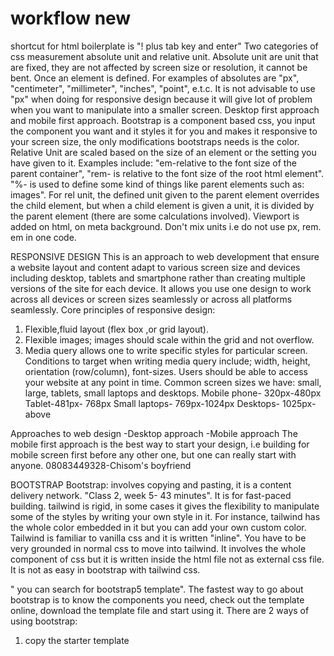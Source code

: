 # workflow new
shortcut for html boilerplate is "! plus tab key and enter"
Two categories of css measurement
absolute unit and relative unit. Absolute unit are unit that are fixed, they are not affected by screen size or resolution, it cannot be bent. Once an element is defined. For examples of absolutes are "px", "centimeter", "millimeter", "inches", "point", e.t.c. It is not advisable to use "px" when doing for responsive design because it will give lot of problem when you want to manipulate into a smaller screen.
Desktop first approach and mobile first approach.
Bootstrap is a component based css, you input the component you want and it styles it for you and makes it responsive to your screen size, the only modifications bootstraps needs is the color.
Relative Unit are scaled based on the size of an element or the setting you have given to it. Examples include: "em-relative to the font size of the parent container", "rem- is relative to the font size of the root html element". "%- is used to define some kind of things like parent elements such as: images". For rel unit, the defined unit given to the parent element overrides the child element, but when a child element is given a unit, it is divided by the parent element (there are some calculations involved). Viewport is added on html, on meta background.
Don't mix units i.e do not use px, rem. em in one code.


RESPONSIVE DESIGN
This is an approach to web development that  ensure a website layout and content adapt to various screen size and devices including desktop, tablets and smartphone rather than creating multiple versions of the site for each device. It allows you use one design to work across all devices or screen sizes seamlessly or across all platforms seamlessly.
Core principles of responsive design:
1. Flexible,fluid layout (flex box ,or grid layout).
2. Flexible images; images should scale within the grid and not overflow.
3. Media query allows one to write specific styles for particular screen. Conditions to target when writing media query include; width, height, orientation (row/column), font-sizes. Users should be able to access your website at any point in time.
Common screen sizes we have: small, large, tablets, small laptops and desktops. 
Mobile phone- 320px-480px
Tablet-481px- 768px
Small laptops- 769px-1024px
Desktops- 1025px- above

Approaches to web design 
-Desktop approach
-Mobile approach
 The mobile first approach is the best way to start your design, i.e building for mobile screen first before any other one, but one can really start with anyone. 
    08083449328-Chisom's boyfriend


BOOTSTRAP
Bootstrap: involves copying and pasting, it is a content delivery network. "Class 2, week 5- 43 minutes". It is for fast-paced building.
tailwind is rigid, in some cases it gives the flexibility to manipulate some of the styles by writing your own style in it. For instance, tailwind has the whole color embedded in it but you can add your own custom color. Tailwind is familiar to vanilla css and it is written "inline". You have to be very grounded in normal css to  move into tailwind. It involves the whole component of css but it is written inside the html file not as external css file.
It is not as easy in bootstrap with tailwind css.

" you can search for bootstrap5 template". 
The fastest way to go about bootstrap is to know the components you need, check out the template online, download the template file and start using it.
There are 2 ways of using bootstrap:
1. copy the starter template